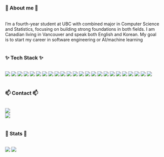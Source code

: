 <!--내용 부분-->
<div>
  <div> 
    <h3>🤗 About me 🤗</h3> <br/>
    <div> I’m a fourth-year student at UBC with combined major in Computer Science and Statistics, focusing on building strong foundations in both fields. I am Canadian living in Vancouver and speak both English and Korean. My goal is to start my career in software engineering or AI/machine learning
    </div> 
    <br>
    <h3>✨ Tech Stack ✨</h3><br> 
    <div> <img src="https://img.shields.io/badge/Amazon S3-569A31?style=for-the-badge&logo=Amazon S3&logoColor=white">
      <img src="https://img.shields.io/badge/Java-007396?style=for-the-badge&logo=Java&logoColor=white">
      <img src="https://img.shields.io/badge/C-A8B9CC?style=for-the-badge&logo=C&logoColor=white">
      <img src="https://img.shields.io/badge/C++-00599C?style=for-the-badge&logo=C%2B%2B&logoColor=white">
      <img src="https://img.shields.io/badge/Kotlin-7F52FF?style=for-the-badge&logo=Kotlin&logoColor=white">
      <img src="https://img.shields.io/badge/Python-3776AB?style=for-the-badge&logo=Python&logoColor=white">
      <img src="https://img.shields.io/badge/R-276DC3?style=for-the-badge&logo=R&logoColor=white">
      <img src="https://img.shields.io/badge/ReactNative-61DAFB?style=for-the-badge&logo=React&logoColor=white">
      <img src="https://img.shields.io/badge/Javascript-F7DF1E?style=for-the-badge&logo=Javascript&logoColor=white">
      <img src="https://img.shields.io/badge/Typescript-3178C6?style=for-the-badge&logo=Typescript&logoColor=white">
      <img src="https://img.shields.io/badge/HTML5-E34F26?style=for-the-badge&logo=HTML5&logoColor=white">
      <img src="https://img.shields.io/badge/CSS3-1572B6?style=for-the-badge&logo=CSS3&logoColor=white">
      <img src="https://img.shields.io/badge/React-61DAFB?style=for-the-badge&logo=React&logoColor=white">
      <img src="https://img.shields.io/badge/Next.js-000000?style=for-the-badge&logo=Next.js&logoColor=white">    
      <img src="https://img.shields.io/badge/Node.js-339933?style=for-the-badge&logo=Node.js&logoColor=white">
      <img src="https://img.shields.io/badge/Express-000000?style=for-the-badge&logo=Express&logoColor=white">
      <img src="https://img.shields.io/badge/MySQL-4479A1?style=for-the-badge&logo=MySQL&logoColor=white">
      <img src="https://img.shields.io/badge/PostgreSQL-4169E1?style=for-the-badge&logo=PostgreSQL&logoColor=white">
      <img src="https://img.shields.io/badge/Amazon AWS-232F3E?style=for-the-badge&logo=Amazon AWS&logoColor=white">
      <img src="https://img.shields.io/badge/Firebase-FFCA28?style=for-the-badge&logo=Firebase&logoColor=white">
      <img src="https://img.shields.io/badge/Git-F05032?style=for-the-badge&logo=Git&logoColor=white">
      <img src="https://img.shields.io/badge/Github-181717?style=for-the-badge&logo=Github&logoColor=white">
      <img src="https://img.shields.io/badge/Linux-FCC624?style=for-the-badge&logo=Linux&logoColor=white">
      <img src="https://img.shields.io/badge/Figma-F24E1E?style=for-the-badge&logo=Figma&logoColor=white">
    </div>
  <br>
  <h3>📫 Contact 📫</h3><br>
  <div>
    <a href="mailto:parkryan0128@gmail.com">
      <img src="https://img.shields.io/badge/parkryan0128@gmail.com-D14836?style=for-the-badge&logo=gmail&logoColor=white"/>
    </a> <br/>
    <a href="https://www.linkedin.com/in/parkryan0128/">
      <img src="https://img.shields.io/badge/Linkedin-1572B6.svg?style=for-the-badge"/>
    </a>
  </div>
  <br> 
  <div> 
    <h3> 🏅 Stats 🏅</h3><br/>
    <div> <img src="https://github-readme-stats.vercel.app/api?username=parkryan0128&show_icons=true&theme=swift&hide=contribs&rank_icon=github&include_all_commits=true"/>
      <img src="https://github-readme-stats.vercel.app/api/top-langs/?username=parkryan0128&layout=compact&theme=swift&hide=TSQL,TeX"/>
    </div> 
  </div>
</div>
